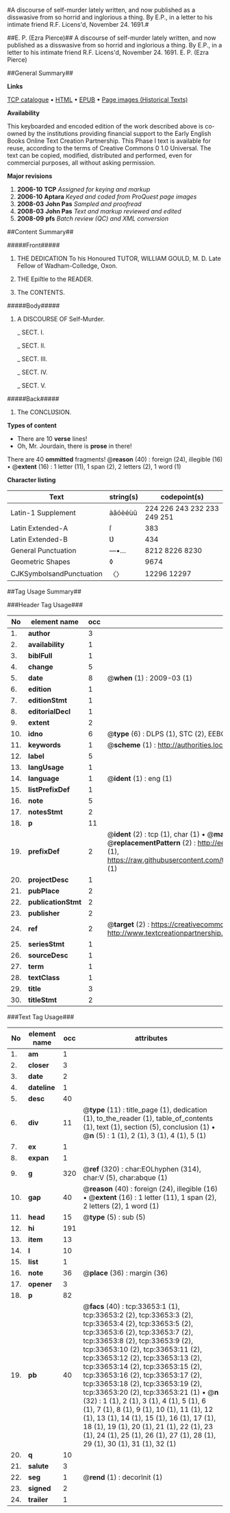 #A discourse of self-murder lately written, and now published as a disswasive from so horrid and inglorious a thing. By E.P., in a letter to his intimate friend R.F. Licens'd, November 24. 1691.#

##E. P. (Ezra Pierce)##
A discourse of self-murder lately written, and now published as a disswasive from so horrid and inglorious a thing. By E.P., in a letter to his intimate friend R.F. Licens'd, November 24. 1691.
E. P. (Ezra Pierce)

##General Summary##

**Links**

[TCP catalogue](http://www.ota.ox.ac.uk/tcp/)  • 
[HTML](http://tei.it.ox.ac.uk/tcp/Texts-HTML/free/A54/A54825.html)  • 
[EPUB](http://tei.it.ox.ac.uk/tcp/Texts-EPUB/free/A54/A54825.epub) • 
[Page images (Historical Texts)](https://data.historicaltexts.jisc.ac.uk/view?pubId=eebo-99829217e&pageId=eebo-99829217e-33653-1)

**Availability**

This keyboarded and encoded edition of the
	       work described above is co-owned by the institutions
	       providing financial support to the Early English Books
	       Online Text Creation Partnership. This Phase I text is
	       available for reuse, according to the terms of Creative
	       Commons 0 1.0 Universal. The text can be copied,
	       modified, distributed and performed, even for
	       commercial purposes, all without asking permission.

**Major revisions**

1. __2006-10__ __TCP__ *Assigned for keying and markup*
1. __2006-10__ __Aptara__ *Keyed and coded from ProQuest page images*
1. __2008-03__ __John Pas__ *Sampled and proofread*
1. __2008-03__ __John Pas__ *Text and markup reviewed and edited*
1. __2008-09__ __pfs__ *Batch review (QC) and XML conversion*

##Content Summary##

#####Front#####

1. THE
DEDICATION
To his Honoured TUTOR,
WILLIAM GOULD, M. D.
Late Fellow of Wadham-Colledge, Oxon.

1. THE
Epiſtle to the READER.

1. The CONTENTS.

#####Body#####

1. A
DISCOURSE
OF
Self-Murder.

    _ SECT. I.

    _ SECT. II.

    _ SECT. III.

    _ SECT. IV.

    _ SECT. V.

#####Back#####

1. The CONCLƲSION.

**Types of content**

  * There are 10 **verse** lines!
  * Oh, Mr. Jourdain, there is **prose** in there!

There are 40 **ommitted** fragments! 
 @__reason__ (40) : foreign (24), illegible (16)  •  @__extent__ (16) : 1 letter (11), 1 span (2), 2 letters (2), 1 word (1)

**Character listing**


|Text|string(s)|codepoint(s)|
|---|---|---|
|Latin-1 Supplement|àâóèéùû|224 226 243 232 233 249 251|
|Latin Extended-A|ſ|383|
|Latin Extended-B|Ʋ|434|
|General Punctuation|—•…|8212 8226 8230|
|Geometric Shapes|◊|9674|
|CJKSymbolsandPunctuation|〈〉|12296 12297|

##Tag Usage Summary##

###Header Tag Usage###

|No|element name|occ|attributes|
|---|---|---|---|
|1.|__author__|3||
|2.|__availability__|1||
|3.|__biblFull__|1||
|4.|__change__|5||
|5.|__date__|8| @__when__ (1) : 2009-03 (1)|
|6.|__edition__|1||
|7.|__editionStmt__|1||
|8.|__editorialDecl__|1||
|9.|__extent__|2||
|10.|__idno__|6| @__type__ (6) : DLPS (1), STC (2), EEBO-CITATION (1), PROQUEST (1), VID (1)|
|11.|__keywords__|1| @__scheme__ (1) : http://authorities.loc.gov/ (1)|
|12.|__label__|5||
|13.|__langUsage__|1||
|14.|__language__|1| @__ident__ (1) : eng (1)|
|15.|__listPrefixDef__|1||
|16.|__note__|5||
|17.|__notesStmt__|2||
|18.|__p__|11||
|19.|__prefixDef__|2| @__ident__ (2) : tcp (1), char (1)  •  @__matchPattern__ (2) : ([0-9\-]+):([0-9IVX]+) (1), (.+) (1)  •  @__replacementPattern__ (2) : http://eebo.chadwyck.com/downloadtiff?vid=$1&page=$2 (1), https://raw.githubusercontent.com/textcreationpartnership/Texts/master/tcpchars.xml#$1 (1)|
|20.|__projectDesc__|1||
|21.|__pubPlace__|2||
|22.|__publicationStmt__|2||
|23.|__publisher__|2||
|24.|__ref__|2| @__target__ (2) : https://creativecommons.org/publicdomain/zero/1.0/ (1), http://www.textcreationpartnership.org/docs/. (1)|
|25.|__seriesStmt__|1||
|26.|__sourceDesc__|1||
|27.|__term__|1||
|28.|__textClass__|1||
|29.|__title__|3||
|30.|__titleStmt__|2||


###Text Tag Usage###

|No|element name|occ|attributes|
|---|---|---|---|
|1.|__am__|1||
|2.|__closer__|3||
|3.|__date__|2||
|4.|__dateline__|1||
|5.|__desc__|40||
|6.|__div__|11| @__type__ (11) : title_page (1), dedication (1), to_the_reader (1), table_of_contents (1), text (1), section (5), conclusion (1)  •  @__n__ (5) : 1 (1), 2 (1), 3 (1), 4 (1), 5 (1)|
|7.|__ex__|1||
|8.|__expan__|1||
|9.|__g__|320| @__ref__ (320) : char:EOLhyphen (314), char:V (5), char:abque (1)|
|10.|__gap__|40| @__reason__ (40) : foreign (24), illegible (16)  •  @__extent__ (16) : 1 letter (11), 1 span (2), 2 letters (2), 1 word (1)|
|11.|__head__|15| @__type__ (5) : sub (5)|
|12.|__hi__|191||
|13.|__item__|13||
|14.|__l__|10||
|15.|__list__|1||
|16.|__note__|36| @__place__ (36) : margin (36)|
|17.|__opener__|3||
|18.|__p__|82||
|19.|__pb__|40| @__facs__ (40) : tcp:33653:1 (1), tcp:33653:2 (2), tcp:33653:3 (2), tcp:33653:4 (2), tcp:33653:5 (2), tcp:33653:6 (2), tcp:33653:7 (2), tcp:33653:8 (2), tcp:33653:9 (2), tcp:33653:10 (2), tcp:33653:11 (2), tcp:33653:12 (2), tcp:33653:13 (2), tcp:33653:14 (2), tcp:33653:15 (2), tcp:33653:16 (2), tcp:33653:17 (2), tcp:33653:18 (2), tcp:33653:19 (2), tcp:33653:20 (2), tcp:33653:21 (1)  •  @__n__ (32) : 1 (1), 2 (1), 3 (1), 4 (1), 5 (1), 6 (1), 7 (1), 8 (1), 9 (1), 10 (1), 11 (1), 12 (1), 13 (1), 14 (1), 15 (1), 16 (1), 17 (1), 18 (1), 19 (1), 20 (1), 21 (1), 22 (1), 23 (1), 24 (1), 25 (1), 26 (1), 27 (1), 28 (1), 29 (1), 30 (1), 31 (1), 32 (1)|
|20.|__q__|10||
|21.|__salute__|3||
|22.|__seg__|1| @__rend__ (1) : decorInit (1)|
|23.|__signed__|2||
|24.|__trailer__|1||
